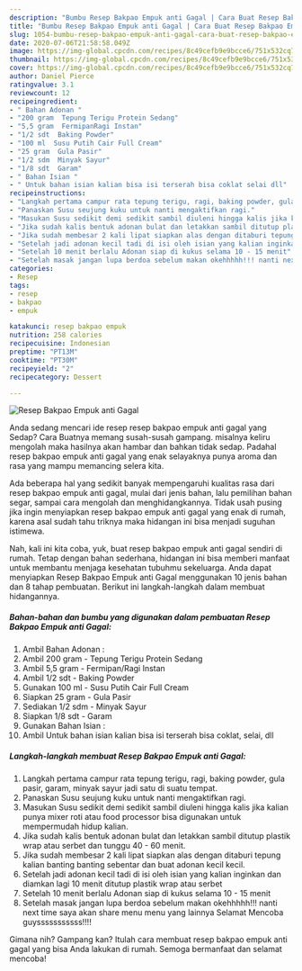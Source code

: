 ```yaml
---
description: "Bumbu Resep Bakpao Empuk anti Gagal | Cara Buat Resep Bakpao Empuk anti Gagal Yang Bisa Manjain Lidah"
title: "Bumbu Resep Bakpao Empuk anti Gagal | Cara Buat Resep Bakpao Empuk anti Gagal Yang Bisa Manjain Lidah"
slug: 1054-bumbu-resep-bakpao-empuk-anti-gagal-cara-buat-resep-bakpao-empuk-anti-gagal-yang-bisa-manjain-lidah
date: 2020-07-06T21:58:58.049Z
image: https://img-global.cpcdn.com/recipes/8c49cefb9e9bcce6/751x532cq70/resep-bakpao-empuk-anti-gagal-foto-resep-utama.jpg
thumbnail: https://img-global.cpcdn.com/recipes/8c49cefb9e9bcce6/751x532cq70/resep-bakpao-empuk-anti-gagal-foto-resep-utama.jpg
cover: https://img-global.cpcdn.com/recipes/8c49cefb9e9bcce6/751x532cq70/resep-bakpao-empuk-anti-gagal-foto-resep-utama.jpg
author: Daniel Pierce
ratingvalue: 3.1
reviewcount: 12
recipeingredient:
- " Bahan Adonan "
- "200 gram  Tepung Terigu Protein Sedang"
- "5,5 gram  FermipanRagi Instan"
- "1/2 sdt  Baking Powder"
- "100 ml  Susu Putih Cair Full Cream"
- "25 gram  Gula Pasir"
- "1/2 sdm  Minyak Sayur"
- "1/8 sdt  Garam"
- " Bahan Isian "
- " Untuk bahan isian kalian bisa isi terserah bisa coklat selai dll"
recipeinstructions:
- "Langkah pertama campur rata tepung terigu, ragi, baking powder, gula pasir, garam, minyak sayur jadi satu di suatu tempat."
- "Panaskan Susu seujung kuku untuk nanti mengaktifkan ragi."
- "Masukan Susu sedikit demi sedikit sambil diuleni hingga kalis jika kalian punya mixer roti atau food processor bisa digunakan untuk mempermudah hidup kalian."
- "Jika sudah kalis bentuk adonan bulat dan letakkan sambil ditutup plastik wrap atau serbet dan tunggu 40 - 60 menit."
- "Jika sudah membesar 2 kali lipat siapkan alas dengan ditaburi tepung kalian banting banting sebentar dan buat adonan kecil kecil."
- "Setelah jadi adonan kecil tadi di isi oleh isian yang kalian inginkan dan diamkan lagi 10 menit ditutup plastik wrap atau serbet"
- "Setelah 10 menit berlalu Adonan siap di kukus selama 10 - 15 menit"
- "Setelah masak jangan lupa berdoa sebelum makan okehhhhh!!! nanti next time saya akan share menu menu yang lainnya Selamat Mencoba guysssssssssss!!!!"
categories:
- Resep
tags:
- resep
- bakpao
- empuk

katakunci: resep bakpao empuk 
nutrition: 258 calories
recipecuisine: Indonesian
preptime: "PT13M"
cooktime: "PT30M"
recipeyield: "2"
recipecategory: Dessert

---
```



![Resep Bakpao Empuk anti Gagal](https://img-global.cpcdn.com/recipes/8c49cefb9e9bcce6/751x532cq70/resep-bakpao-empuk-anti-gagal-foto-resep-utama.jpg)

Anda sedang mencari ide resep resep bakpao empuk anti gagal yang Sedap? Cara Buatnya memang susah-susah gampang. misalnya keliru mengolah maka hasilnya akan hambar dan bahkan tidak sedap. Padahal resep bakpao empuk anti gagal yang enak selayaknya punya aroma dan rasa yang mampu memancing selera kita.

Ada beberapa hal yang sedikit banyak mempengaruhi kualitas rasa dari resep bakpao empuk anti gagal, mulai dari jenis bahan, lalu pemilihan bahan segar, sampai cara mengolah dan menghidangkannya. Tidak usah pusing jika ingin menyiapkan resep bakpao empuk anti gagal yang enak di rumah, karena asal sudah tahu triknya maka hidangan ini bisa menjadi suguhan istimewa.




Nah, kali ini kita coba, yuk, buat resep bakpao empuk anti gagal sendiri di rumah. Tetap dengan bahan sederhana, hidangan ini bisa memberi manfaat untuk membantu menjaga kesehatan tubuhmu sekeluarga. Anda dapat menyiapkan Resep Bakpao Empuk anti Gagal menggunakan 10 jenis bahan dan 8 tahap pembuatan. Berikut ini langkah-langkah dalam membuat hidangannya.

<!--inarticleads1-->

##### Bahan-bahan dan bumbu yang digunakan dalam pembuatan Resep Bakpao Empuk anti Gagal:

1. Ambil  Bahan Adonan :
1. Ambil 200 gram - Tepung Terigu Protein Sedang
1. Ambil 5,5 gram - Fermipan/Ragi Instan
1. Ambil 1/2 sdt - Baking Powder
1. Gunakan 100 ml - Susu Putih Cair Full Cream
1. Siapkan 25 gram - Gula Pasir
1. Sediakan 1/2 sdm - Minyak Sayur
1. Siapkan 1/8 sdt - Garam
1. Gunakan  Bahan Isian :
1. Ambil  Untuk bahan isian kalian bisa isi terserah bisa coklat, selai, dll




<!--inarticleads2-->

##### Langkah-langkah membuat Resep Bakpao Empuk anti Gagal:

1. Langkah pertama campur rata tepung terigu, ragi, baking powder, gula pasir, garam, minyak sayur jadi satu di suatu tempat.
1. Panaskan Susu seujung kuku untuk nanti mengaktifkan ragi.
1. Masukan Susu sedikit demi sedikit sambil diuleni hingga kalis jika kalian punya mixer roti atau food processor bisa digunakan untuk mempermudah hidup kalian.
1. Jika sudah kalis bentuk adonan bulat dan letakkan sambil ditutup plastik wrap atau serbet dan tunggu 40 - 60 menit.
1. Jika sudah membesar 2 kali lipat siapkan alas dengan ditaburi tepung kalian banting banting sebentar dan buat adonan kecil kecil.
1. Setelah jadi adonan kecil tadi di isi oleh isian yang kalian inginkan dan diamkan lagi 10 menit ditutup plastik wrap atau serbet
1. Setelah 10 menit berlalu Adonan siap di kukus selama 10 - 15 menit
1. Setelah masak jangan lupa berdoa sebelum makan okehhhhh!!! nanti next time saya akan share menu menu yang lainnya Selamat Mencoba guysssssssssss!!!!




Gimana nih? Gampang kan? Itulah cara membuat resep bakpao empuk anti gagal yang bisa Anda lakukan di rumah. Semoga bermanfaat dan selamat mencoba!
